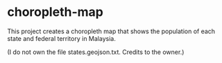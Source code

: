 # choropleth-map

This project creates a choropleth map that shows the population of each state and federal territory in Malaysia. 

(I do not own the file states.geojson.txt. Credits to the owner.)
